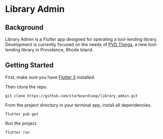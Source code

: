 # Library Admin

## Background

Library Admin is a Flutter app designed for operating a tool-lending library. Development is currently focused on the needs of [PVD Things](https://www.pvdthings.coop), a new tool-lending library in Providence, Rhode Island.

## Getting Started

First, make sure you have [Flutter 3](https://docs.flutter.dev/get-started/install) installed.

Then clone the repo.
```
git clone https://github.com/starboardcoop/library_admin.git
```

From the project directory in your terminal app, install all dependencies.
```
flutter pub get
```

Run the project.
```
flutter run
```